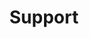 ---
title: "Support"
draft: false
# page title background image
bg_image: "images/backgrounds/page-title.jpg"
# meta description
description : "this is meta description"
---